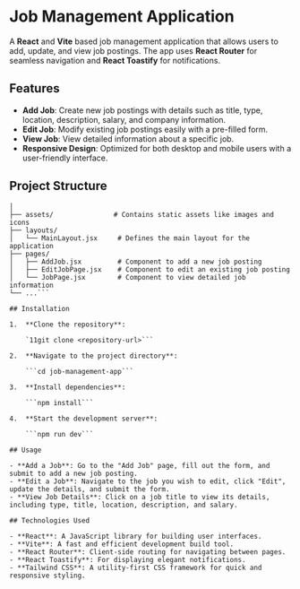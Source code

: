 # Job Management Application

A **React** and **Vite** based job management application that allows users to add, update, and view job postings. The app uses **React Router** for seamless navigation and **React Toastify** for notifications.

## Features

- **Add Job**: Create new job postings with details such as title, type, location, description, salary, and company information.
- **Edit Job**: Modify existing job postings easily with a pre-filled form.
- **View Job**: View detailed information about a specific job.
- **Responsive Design**: Optimized for both desktop and mobile users with a user-friendly interface.

## Project Structure

```src/
│
├── assets/               # Contains static assets like images and icons
├── layouts/
│   └── MainLayout.jsx     # Defines the main layout for the application
├── pages/
│   ├── AddJob.jsx         # Component to add a new job posting
│   ├── EditJobPage.jsx    # Component to edit an existing job posting
│   └── JobPage.jsx        # Component to view detailed job information
└── ...```

## Installation

1.  **Clone the repository**:

    `11git clone <repository-url>```

2.  **Navigate to the project directory**:

    ```cd job-management-app```

3.  **Install dependencies**:

    ```npm install```

4.  **Start the development server**:

    ```npm run dev```

## Usage

- **Add a Job**: Go to the "Add Job" page, fill out the form, and submit to add a new job posting.
- **Edit a Job**: Navigate to the job you wish to edit, click "Edit", update the details, and submit the form.
- **View Job Details**: Click on a job title to view its details, including type, title, location, description, and salary.

## Technologies Used

- **React**: A JavaScript library for building user interfaces.
- **Vite**: A fast and efficient development build tool.
- **React Router**: Client-side routing for navigating between pages.
- **React Toastify**: For displaying elegant notifications.
- **Tailwind CSS**: A utility-first CSS framework for quick and responsive styling.
